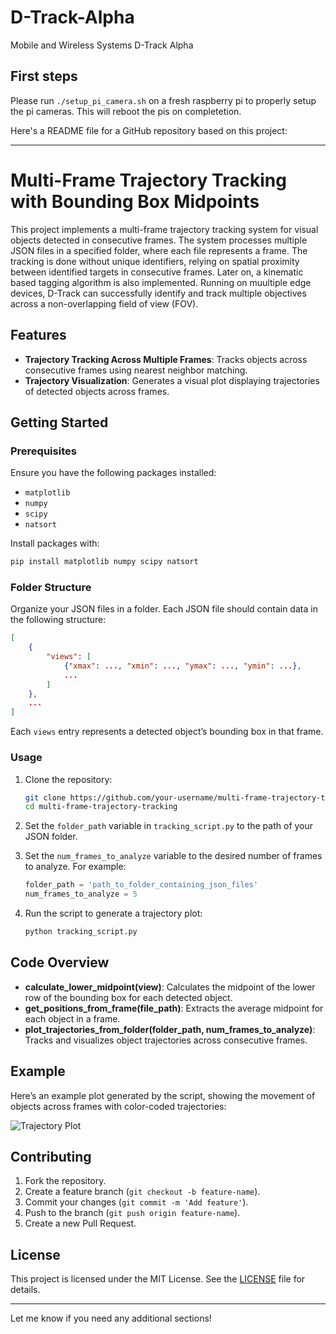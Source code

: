 # D-Track-Alpha
Mobile and Wireless Systems D-Track Alpha

## First steps
Please run `./setup_pi_camera.sh` on a fresh raspberry pi to properly setup the pi cameras. This will reboot the pis on completetion.

Here's a README file for a GitHub repository based on this project:

---

# Multi-Frame Trajectory Tracking with Bounding Box Midpoints

This project implements a multi-frame trajectory tracking system for visual objects detected in consecutive frames. The system processes multiple JSON files in a specified folder, where each file represents a frame. The tracking is done without unique identifiers, relying on spatial proximity between identified targets in consecutive frames. Later on, a kinematic based tagging algorithm is also implemented.
Running on muultiple edge devices, D-Track can successfully identify and track multiple objectives across a non-overlapping field of view (FOV).

## Features

- **Trajectory Tracking Across Multiple Frames**: Tracks objects across consecutive frames using nearest neighbor matching.
- **Trajectory Visualization**: Generates a visual plot displaying trajectories of detected objects across frames.

## Getting Started

### Prerequisites

Ensure you have the following packages installed:

- `matplotlib`
- `numpy`
- `scipy`
- `natsort`

Install packages with:

```bash
pip install matplotlib numpy scipy natsort
```

### Folder Structure

Organize your JSON files in a folder. Each JSON file should contain data in the following structure:

```json
[
    {
        "views": [
            {"xmax": ..., "xmin": ..., "ymax": ..., "ymin": ...},
            ...
        ]
    },
    ...
]
```

Each `views` entry represents a detected object’s bounding box in that frame.

### Usage

1. Clone the repository:

   ```bash
   git clone https://github.com/your-username/multi-frame-trajectory-tracking.git
   cd multi-frame-trajectory-tracking
   ```

2. Set the `folder_path` variable in `tracking_script.py` to the path of your JSON folder.

3. Set the `num_frames_to_analyze` variable to the desired number of frames to analyze. For example:

   ```python
   folder_path = 'path_to_folder_containing_json_files'
   num_frames_to_analyze = 5
   ```

4. Run the script to generate a trajectory plot:

   ```bash
   python tracking_script.py
   ```

## Code Overview

- **calculate_lower_midpoint(view)**: Calculates the midpoint of the lower row of the bounding box for each detected object.
- **get_positions_from_frame(file_path)**: Extracts the average midpoint for each object in a frame.
- **plot_trajectories_from_folder(folder_path, num_frames_to_analyze)**: Tracks and visualizes object trajectories across consecutive frames.

## Example

Here’s an example plot generated by the script, showing the movement of objects across frames with color-coded trajectories:

![Trajectory Plot](example_plot.png)

## Contributing

1. Fork the repository.
2. Create a feature branch (`git checkout -b feature-name`).
3. Commit your changes (`git commit -m 'Add feature'`).
4. Push to the branch (`git push origin feature-name`).
5. Create a new Pull Request.

## License

This project is licensed under the MIT License. See the [LICENSE](LICENSE) file for details.

---

Let me know if you need any additional sections!

